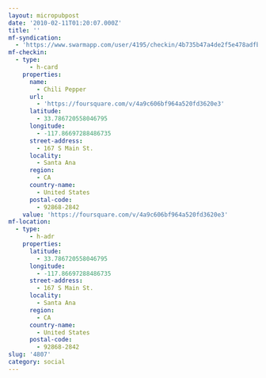 ```yaml
---
layout: micropubpost
date: '2010-02-11T01:20:07.000Z'
title: ''
mf-syndication:
  - 'https://www.swarmapp.com/user/4195/checkin/4b735b47a4de2f5e478adfbb'
mf-checkin:
  - type:
      - h-card
    properties:
      name:
        - Chili Pepper
      url:
        - 'https://foursquare.com/v/4a9c606bf964a520fd3620e3'
      latitude:
        - 33.786720558046795
      longitude:
        - -117.86697288486735
      street-address:
        - 167 S Main St.
      locality:
        - Santa Ana
      region:
        - CA
      country-name:
        - United States
      postal-code:
        - 92868-2842
    value: 'https://foursquare.com/v/4a9c606bf964a520fd3620e3'
mf-location:
  - type:
      - h-adr
    properties:
      latitude:
        - 33.786720558046795
      longitude:
        - -117.86697288486735
      street-address:
        - 167 S Main St.
      locality:
        - Santa Ana
      region:
        - CA
      country-name:
        - United States
      postal-code:
        - 92868-2842
slug: '4807'
category: social
---
```

